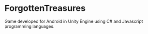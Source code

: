 # ForgottenTreasures
Game developed for Android in Unity Engine using C# and Javascript programming languages.
